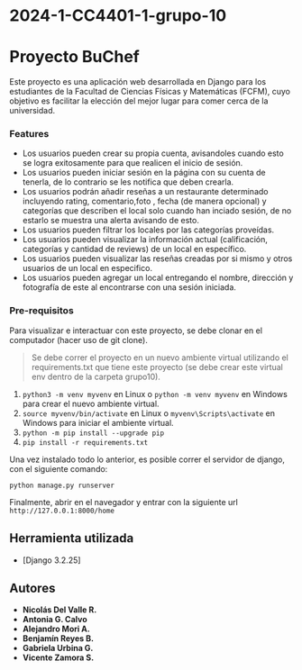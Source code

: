 # 2024-1-CC4401-1-grupo-10
# Proyecto BuChef

Este proyecto es una aplicación web desarrollada en Django para los estudiantes de la Facultad de Ciencias Físicas y Matemáticas (FCFM), cuyo objetivo es facilitar la elección del mejor lugar para comer cerca de la universidad. 

### Features
- Los usuarios pueden crear su propia cuenta, avisandoles cuando esto se logra exitosamente para que realicen el inicio de sesión.
- Los usuarios pueden iniciar sesión en la página con su cuenta de tenerla, de lo contrario se les notifica que deben crearla.
- Los usuarios podrán añadir reseñas a un restaurante determinado  incluyendo rating, comentario,foto , fecha (de manera opcional) y categorías que describen el local solo cuando han inciado sesión, de no estarlo se muestra una alerta avisando de esto.
- Los usuarios pueden filtrar los locales por las categorías proveídas.
- Los usuarios pueden visualizar la información actual (calificación, categorías y cantidad de reviews) de un local en específico.
- Los usuarios pueden visualizar las reseñas creadas por si mismo y otros usuarios de un local en especifico.
- Los usuarios pueden agregar un local entregando el nombre, dirección y fotografía de este al encontrarse con una sesión iniciada.
  

### Pre-requisitos 

Para visualizar e interactuar con este proyecto, se debe clonar en el computador (hacer uso de git clone).

>Se debe correr el proyecto en un nuevo ambiente virtual utilizando el requirements.txt que tiene este proyecto (se debe crear este virtual env dentro de la carpeta grupo10).

1. `python3 -m venv myvenv` en Linux o `python -m venv myvenv` en Windows para crear el nuevo ambiente virtual.
2. `source myvenv/bin/activate` en Linux o `myvenv\Scripts\activate` en Windows para iniciar el ambiente virtual.
3. `python -m pip install --upgrade pip`
4. `pip install -r requirements.txt`

Una vez instalado todo lo anterior, es posible correr el servidor de django, con el siguiente comando:

```
python manage.py runserver
```
Finalmente, abrir en el navegador y entrar con la siguiente url `http://127.0.0.1:8000/home`

## Herramienta utilizada

* [Django 3.2.25]

## Autores 

* **Nicolás Del Valle R.** 
* **Antonia G. Calvo**
* **Alejandro Mori A.**
* **Benjamín Reyes B.**
* **Gabriela Urbina G.**
* **Vicente Zamora S.** 
 
